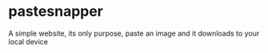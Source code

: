 # pastesnapper
A simple website, its only purpose, paste an image and it downloads to your local device
